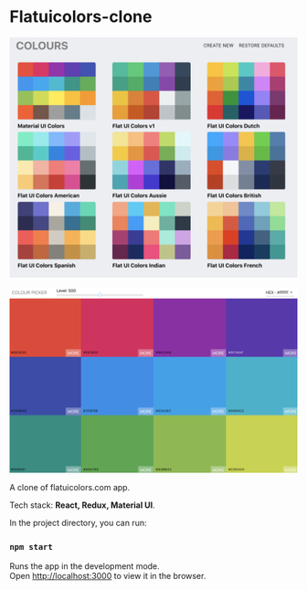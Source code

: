 # Flatuicolors-clone

![project-flatui-col1](./img/project-flatui-col1.png)

![project-flatui-col2](./img/project-flatui-col2.png)

A clone of flatuicolors.com app.

Tech stack: **React, Redux, Material UI**.

In the project directory, you can run:

### `npm start`

Runs the app in the development mode.\
Open [http://localhost:3000](http://localhost:3000) to view it in the browser.
